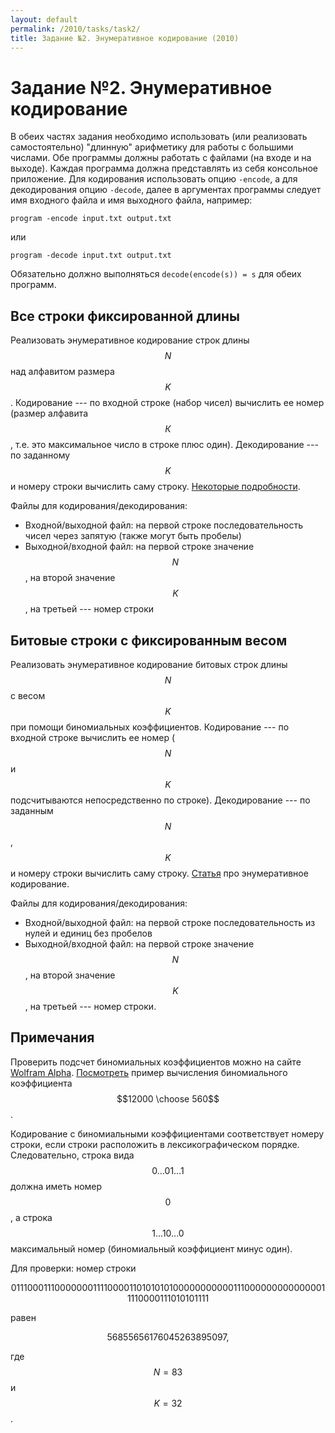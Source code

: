 ```yaml
---
layout: default
permalink: /2010/tasks/task2/
title: Задание №2. Энумеративное кодирование (2010)
---
```


# Задание №2. Энумеративное кодирование

В обеих частях задания необходимо использовать (или реализовать самостоятельно) "длинную" арифметику для работы с большими числами. Обе программы должны работать с файлами (на входе и на выходе). Каждая программа должна представлять из себя консольное приложение. Для кодирования использовать опцию `-encode`, а для декодирования опцию `-decode`, далее в аргументах программы следует имя входного файла и имя выходного файла, например:

```
program -encode input.txt output.txt
```

или

```
program -decode input.txt output.txt
```

Обязательно должно выполняться `decode(encode(s)) = s` для обеих программ.

## Все строки фиксированной длины

Реализовать энумеративное кодирование строк длины $$N$$ над алфавитом размера $$K$$. Кодирование --- по входной строке (набор чисел) вычислить ее номер (размер алфавита $$К$$, т.е. это максимальное число в строке плюс один).
Декодирование --- по заданному $$K$$ и номеру строки вычислить саму строку. [Некоторые подробности][polynom].

Файлы для кодирования/декодирования:

* Входной/выходной файл: на первой строке последовательность чисел через
запятую (также могут быть пробелы)
* Выходной/входной файл: на первой строке значение $$N$$, на второй значение
 $$K$$, на третьей --- номер строки

## Битовые строки с фиксированным весом

Реализовать энумеративное кодирование битовых строк длины $$N$$ c весом $$K$$ при помощи биномиальных коэффициентов. Кодирование --- по входной строке вычислить ее номер ($$N$$ и $$K$$ подсчитываются непосредственно по строке).
Декодирование --- по заданным $$N$$, $$K$$ и номеру строки вычислить саму строку. [Статья][cover] про энумеративное кодирование.

Файлы для кодирования/декодирования:

* Входной/выходной файл: на первой строке последовательность из нулей и единиц без пробелов
* Выходной/входной файл: на первой строке значение $$N$$, на второй значение $$K$$, на третьей --- номер строки.

## Примечания

Проверить подсчет биномиальных коэффициентов можно на сайте [Wolfram Alpha][wolfram]. [Посмотреть][binomial] пример вычисления биномиального коэффициента $$12000  \choose 560$$.

Кодирование с биномиальными коэффициентами соответствует номеру строки, если строки расположить в лексикографическом порядке. Следовательно, строка вида $$0 \ldots 01 \ldots 1$$ должна иметь номер $$0$$, а строка $$1...10...0$$ максимальный номер (биномиальный коэффициент минус один).

Для проверки: номер строки

$$
01110001110000000111100001101010101000000000001110000000000000011110000111010101111
$$

равен

$$
56855656176045263895097,
$$

где $$N=83$$ и $$K=32$$.

[polynom]: {{site.baseurl}}/theory/polynom-coding/
[wolfram]: http://www.wolframalpha.com/
[cover]: http://www-isl.stanford.edu/people/cover/papers/transIT/0073cove.pdf
[binomial]: http://www.wolframalpha.com/input/?i=12000+chose+560
